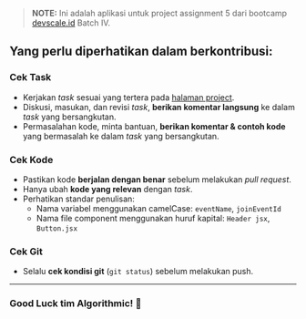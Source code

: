 > **NOTE:** Ini adalah aplikasi untuk project assignment 5 dari bootcamp [devscale.id](https://devscale.id) Batch IV.

## Yang perlu diperhatikan dalam berkontribusi:

### Cek Task
- Kerjakan *task* sesuai yang tertera pada [halaman project](https://github.com/users/raihanizar/projects/1).
- Diskusi, masukan, dan revisi *task*, **berikan komentar langsung** ke dalam *task* yang bersangkutan.
- Permasalahan kode, minta bantuan, **berikan komentar & contoh kode** yang bermasalah ke dalam *task* yang bersangkutan.

### Cek Kode
- Pastikan kode **berjalan dengan benar** sebelum melakukan *pull request*.
- Hanya ubah **kode yang relevan** dengan *task*.
- Perhatikan standar penulisan:
  - Nama variabel menggunakan camelCase: `eventName`, `joinEventId`
  - Nama file component menggunakan huruf kapital: `Header jsx`, `Button.jsx` 

### Cek Git
- Selalu **cek kondisi git** (`git status`) sebelum melakukan push.

---

### Good Luck tim Algorithmic! 🎉